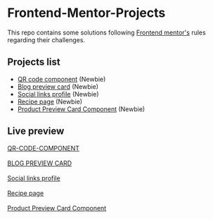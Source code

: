# Frontend-Mentor-Projects

This repo contains some solutions following <a href="https://www.frontendmentor.io/">Frontend mentor's</a> rules regarding their challenges.

## Projects list

<ul>
  <li><a href="https://www.frontendmentor.io/learning-paths/getting-started-on-frontend-mentor-XJhRWRREZd/steps/67790b4b7e8c08d82c5c3100/challenge/start">QR code component</a> (Newbie)</li>
  <li><a href="https://www.frontendmentor.io/learning-paths/getting-started-on-frontend-mentor-XJhRWRREZd/steps/67790b4b7e8c08d82c5c3102/challenge/start">Blog preview card</a> (Newbie)</li>
  <li><a href="https://www.frontendmentor.io/learning-paths/getting-started-on-frontend-mentor-XJhRWRREZd/steps/67790b4b7e8c08d82c5c3102/challenge/start">Social links profile</a> (Newbie)</li>
  <li><a href="https://www.frontendmentor.io/learning-paths/getting-started-on-frontend-mentor-XJhRWRREZd/steps/67790b4b7e8c08d82c5c3104/challenge/start">Recipe page</a> (Newbie)</li>
  <li><a href="https://www.frontendmentor.io/learning-paths/building-responsive-layouts--z1qCXVqkD/steps/67b9f27f8e9721b35ed230b5/challenge/start">Product Preview Card Component</a> (Newbie)</li>
</ul>

## Live preview

<a href="https://mathieu-310.github.io/">QR-CODE-COMPONENT</a> <br><br>
<a href="https://frontend-mentor-projects-two-alpha.vercel.app/">BLOG PREVIEW CARD</a><br><br>
<a href="https://social-profile-link-ecru.vercel.app/">Social links profile</a><br><br>
<a href="https://frontend-recipe-page.vercel.app/">Recipe page</a><br><br>
<a href="https://frontend-mentor-product-preview-card-virid.vercel.app/">Product Preview Card Component</a>
